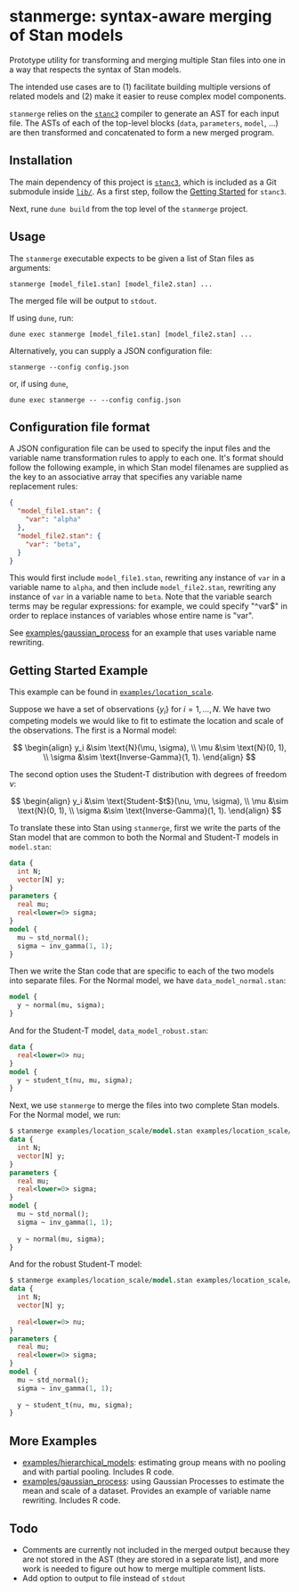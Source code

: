 # stanmerge: syntax-aware merging of Stan models

Prototype utility for transforming and merging multiple Stan files into one in a way that respects the syntax of Stan models. 

The intended use cases are to (1) facilitate building multiple versions of related models and (2) make it easier to reuse complex model components.
 
`stanmerge` relies on the [`stanc3`](https://mc-stan.org/stanc3) compiler to generate an AST for each input file. The ASTs of each of the top-level blocks (`data`, `parameters`, `model`, ...) are then transformed and concatenated to form a new merged program.

## Installation
The main dependency of this project is [`stanc3`](https://mc-stan.org/stanc3), which is included as a Git submodule inside [`lib/`](lib/). As a first step, follow the  [Getting Started](https://mc-stan.org/stanc3/stanc/getting_started.html) for `stanc3`.

Next, rune `dune build` from the top level of the `stanmerge` project.

## Usage
The `stanmerge` executable expects to be given a list of Stan files as arguments:
```
stanmerge [model_file1.stan] [model_file2.stan] ...
```
The merged file will be output to `stdout`.

If using `dune`, run:
```
dune exec stanmerge [model_file1.stan] [model_file2.stan] ...
```

Alternatively, you can supply a JSON configuration file:
```
stanmerge --config config.json
```
or, if using `dune`, 
```
dune exec stanmerge -- --config config.json
```

## Configuration file format
A JSON configuration file can be used to specify the input files and the variable name transformation rules to apply to each one. It's format should follow the following example, in which Stan model filenames are supplied as the key to an associative array that specifies any variable name replacement rules:
```json
{
  "model_file1.stan": {
    "var": "alpha"
  },
  "model_file2.stan": {
    "var": "beta",
  }
}
```
This would first include `model_file1.stan`, rewriting any instance of `var` in a variable name to `alpha`, and then include `model_file2.stan`, rewriting any instance of `var` in a variable name to `beta`. Note that the variable search terms may be regular expressions: for example, we could specify "^var$" in order to replace instances of variables whose entire name is "var". 

See [examples/gaussian_process](/examples/gaussian_process/) for an example that uses variable name rewriting.

## Getting Started Example

This example can be found in [`examples/location_scale`](examples/location_scale). 

Suppose we have a set of observations $\{ y_i \}$ for $i = 1, \dots, N$. We have two competing models we would like to fit to estimate the location and scale of the observations. The first is a Normal model:

$$
\begin{align}
y_i &\sim \text{N}(\mu, \sigma), \\
\mu &\sim \text{N}(0, 1), \\
\sigma &\sim \text{Inverse-Gamma}(1, 1).
\end{align}
$$

The second option uses the Student-T distribution with degrees of freedom $\nu$:

$$
\begin{align}
y_i &\sim \text{Student-$t$}(\nu, \mu, \sigma), \\
\mu &\sim \text{N}(0, 1), \\
\sigma &\sim \text{Inverse-Gamma}(1, 1).
\end{align}
$$

To translate these into Stan using `stanmerge`, first we write the parts of the Stan model that are common to both the Normal and Student-T models in `model.stan`:
```stan
data {
  int N;
  vector[N] y;
}
parameters {
  real mu;
  real<lower=0> sigma;
}
model {
  mu ~ std_normal();
  sigma ~ inv_gamma(1, 1);
}
```

Then we write the Stan code that are specific to each of the two models into separate files. For the Normal model, we have `data_model_normal.stan`:
```stan
model {
  y ~ normal(mu, sigma);
}

```
And for the Student-T model, `data_model_robust.stan`:
```stan
data {
  real<lower=0> nu;
}
model {
  y ~ student_t(nu, mu, sigma);
}
```

Next, we use `stanmerge` to merge the files into two complete Stan models. For the Normal model, we run:
```stan
$ stanmerge examples/location_scale/model.stan examples/location_scale/data_model_normal.stan
data {                 
  int N;
  vector[N] y;
}
parameters {
  real mu;
  real<lower=0> sigma;
}
model {
  mu ~ std_normal();
  sigma ~ inv_gamma(1, 1);
  
  y ~ normal(mu, sigma);
}
```

And for the robust Student-T model:
```stan
$ stanmerge examples/location_scale/model.stan examples/location_scale/data_model_robust.stan
data {                 
  int N;
  vector[N] y;
  
  real<lower=0> nu;
}
parameters {
  real mu;
  real<lower=0> sigma;
}
model {
  mu ~ std_normal();
  sigma ~ inv_gamma(1, 1);
  
  y ~ student_t(nu, mu, sigma);
}
```

## More Examples

- [examples/hierarchical_models](/examples/hierarchical_models/): estimating group means with no pooling and with partial pooling. Includes R code.
- [examples/gaussian_process](/examples/gaussian_process/): using Gaussian Processes to estimate the mean and scale of a dataset. Provides an example of variable name rewriting. Includes R code.

## Todo
- Comments are currently not included in the merged output because they are not
  stored in the AST (they are stored in a separate list), and more work is
  needed to figure out how to merge multiple comment lists.
- Add option to output to file instead of `stdout`
